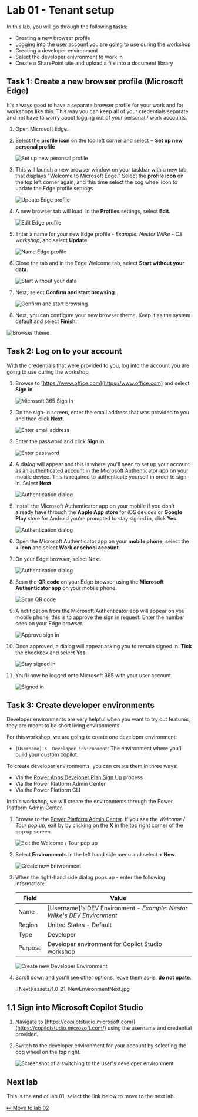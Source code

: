 # Lab 01 - Tenant setup

In this lab, you will go through the following tasks:

* Creating a new browser profile
* Logging into the user account you are going to use during the workshop
* Creating a developer environment
* Select the developer enivronment to work in
* Create a SharePoint site and upload a file into a document library

## Task 1: Create a new browser profile (Microsoft Edge)

It's always good to have a separate browser profile for your work and for workshops like this. This way you can keep all of your credentials separate and not have to worry about logging out of your personal / work accounts.

1. Open Microsoft Edge.
1. Select the **profile icon** on the top left corner and select **+ Set up new personal profile**

    ![Set up new peronsal profile](assets/1.0_01_NewEdgeProfile.jpg)

1. This will launch a new browser window on your taskbar with a new tab that displays "Welcome to Microsoft Edge." Select the **profile icon** on the top left corner again, and this time select the cog wheel icon to update the Edge profile settings.

    ![Update Edge profile](assets/1.0_02_UpdateEdgeProfile.jpg)

1. A new browser tab will load. In the **Profiles** settings, select **Edit**.

    ![Edit Edge profile](assets/1.0_03_EditEdgeProfile.jpg)  

1. Enter a name for your new Edge profile - _Example: Nestor Wilke - CS workshop_, and select **Update**.

    ![Name Edge profile](assets/1.0_04_NameEdgeProfile.jpg)  

1. Close the tab and in the Edge Welcome tab, select **Start without your data**.

    ![Start without your data](assets/1.0_05_EdgeProfileSetup.jpg)

1. Next, select **Confirm and start browsing**.

    ![Confirm and start browsing](assets/1.0_06_EdgeProfileSetup.jpg)

1.   Next, you can configure your new browser theme. Keep it as the system default and select **Finish**.

![Browser theme](assets/1.0_07_EdgeProfileSetup.jpg)

## Task 2: Log on to your account

With the credentials that were provided to you, log into the account you are going to use during the workshop.

1. Browse to [https://www.office.com](https://www.office.com) and select **Sign in**.

    ![Microsoft 365 Sign In](assets/1.0_08_SignIn.jpg)

1. On the sign-in screen, enter the email address that was provided to you and then click **Next**.

    ![Enter email address](assets/1.0_09_EnterCredentials.jpg)

1. Enter the password and click **Sign in**.

    ![Enter password](assets/1.0_10_EnterCredentials.jpg)

1. A dialog will appear and this is where you'll need to set up your account as an authenticated account in the Microsoft Authenticator app on your mobile device. This is required to authenticate yourself in order to sign-in. Select **Next**.

    ![Authentication dialog](assets/1.0_11_Authentication.jpg)

1. Install the Microsoft Authenticator app on your mobile if you don't already have through the **Apple App store** for iOS devices or **Google Play** store for Android you're prompted to stay signed in, click **Yes**.

    ![Authentication dialog](assets/1.0_12_Authentication.jpg)

1. Open the Microsoft Authenticator app on your **mobile phone**, select the **+ icon** and select **Work or school account**.

1. On your Edge browser, select Next.

    ![Authentication dialog](assets/1.0_13_Authentication.jpg)

1. Scan the **QR code** on your Edge browser using the **Microsoft Authenticator app** on your mobile phone. 

    ![Scan QR code](assets/1.0_14_Authentication.jpg)

1. A notification from the Microsoft Authenticator app will appear on you mobile phone, this is to approve the sign in request. Enter the number seen on your Edge browser.

    ![Approve sign in](assets/1.0_15_Authentication.jpg)

1. Once approved, a dialog will appear asking you to remain signed in. **Tick** the checkbox and select **Yes**.

    ![Stay signed in](assets/1.0_16_Authentication.jpg)

1. You'll now be logged onto Microsoft 365 with your user account.

    ![Signed in](assets/1.0_17_SignedIn.jpg)

## Task 3: Create developer environments

Developer environments are very helpful when you want to try out features, they are meant to be short living environments.

For this workshop, we are going to create one developer environment:

* ```[Username]'s  Developer Environment```: The environment where you'll build your custom copilot.

To create developer environments, you can create them in three ways:

* Via the [Power Apps Developer Plan Sign Up](https://www.microsoft.com/en-us/power-platform/products/power-apps/free) process
* Via the Power Platform Admin Center
* Via the Power Platform CLI

In this workshop, we will create the environments through the Power Platform Admin Center.

1. Browse to the [Power Platform Admin Center](https://aka.ms/ppac). If you see the _Welcome / Tour pop up_, exit by by clicking on the **X** in the top right corner of the pop up screen.

    ![Exit the Welcome / Tour pop up](assets/1.0_18_ExitWelcome.jpg)

1. Select **Environments** in the left hand side menu and select **+ New**.

    ![Create new Enivronment](assets/1.0_19_SelectNewEnvironment.jpg)

1. When the right-hand side dialog pops up - enter the following information:

    | Field | Value |
    | --- | --- |
    | Name | [Username]'s  DEV Environment - _Example: Nestor Wilke's DEV Environment_|
    | Region | United States - Default |
    | Type | Developer |
    | Purpose | Developer environment for Copilot Studio workshop |

    ![Create new Developer Environment](assets/1.0_20_NewEnvironment.jpg)

1. Scroll down and you'll see other options, leave them as-is, **do not upate**.

    ![Next](assets/1.0_21_NewEnvironmentNext.jpg

## 1.1 Sign into Microsoft Copilot Studio

1.	Navigate to [https://copilotstudio.microsoft.com/](https://copilotstudio.microsoft.com/) using the username and credential provided.

2.	Switch to the developer environment for your account by selecting the cog wheel on the top right.

    ![Screenshot of a switching to the user's developer environment](assets/1.0_01_SelectEnvironment.jpg)

## Next lab

This is the end of lab 01, select the link below to move to the next lab.

[⏭️ Move to lab 02](../lab-02/README.md)